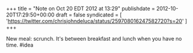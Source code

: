 +++
title = "Note on Oct 20 EDT 2012 at 13:29"
publishdate = 2012-10-20T17:29:50+00:00
draft = false
syndicated = [ 'https://twitter.com/chrisjohndeluca/status/259708016247582720?s=20' ]
+++

New meal: scrunch. It's between breakfast and lunch when you have no time. #idea
